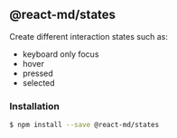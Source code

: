 ## @react-md/states

Create different interaction states such as:

- keyboard only focus
- hover
- pressed
- selected

### Installation

```sh
$ npm install --save @react-md/states
```
